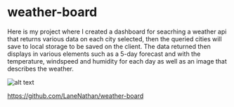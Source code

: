 # weather-board
Here is my project where I created a dashboard for seacrhing a weather api that returns various data on each city selected, then the queried cities will save to local storage to be saved on the client. The data returned then displays in various elements such as a 5-day forecast and with  the temperature, windspeed and humidity for each day as well as an image that describes the weather.

![alt text](<./Assets/Example/example.png>)


https://github.com/LaneNathan/weather-board


